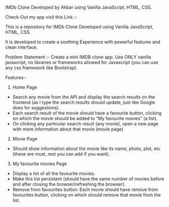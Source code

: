 IMDb Clone Developed by Akbar using Vanilla JavaScript, HTML, CSS.

Check-Out my app visit this Link :-

This is a repository for IMDb Clone Developed using Vanilla JavaScript, HTML, CSS.

It is developed to create a soothing Experience with powerful features and clean interface.

Problem Statement :- Create a mini IMDB clone app. Use ONLY vanilla javascript, no libraries or frameworks allowed for Javascript (you can use any css framework like Bootstrap).

Features:- 
1. Home Page
- Search any movie from the API and display the search results on the frontend (as I type the search results should update, just like Google does for suggestions).
- Each search result of the movie should have a favourite button, clicking on which the movie should be added to “My favourite movies” (a list).
- On clicking any particular search result (any movie), open a new page with more information about that movie (movie page)

2. Movie Page
- Should show information about the movie like its name, photo, plot, etc (these are must, rest you can add if you want).

3. My favourite movies Page
- Display a list of all the favourite movies.
- Make this list persistent (should have the same number of movies before and after closing the browser/refreshing the browser).
- Remove from favourites button: Each movie should have remove from favourites button, clicking on which should remove that movie from the list.

